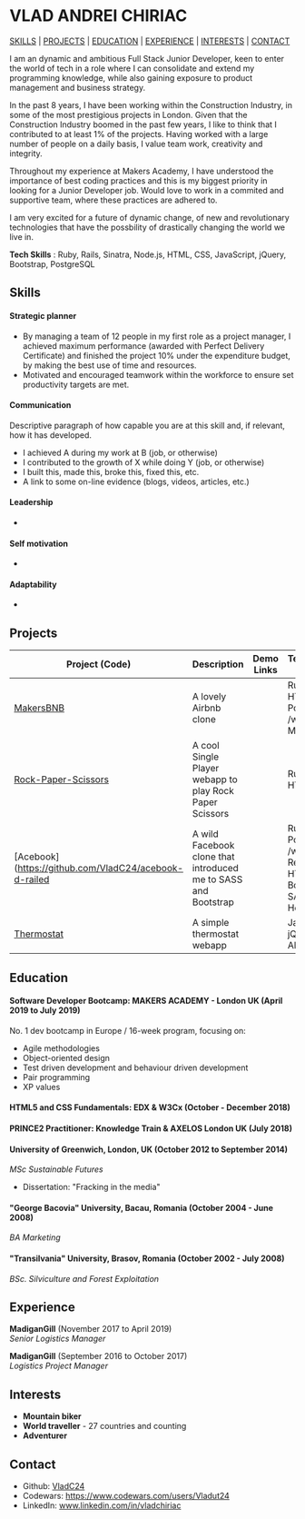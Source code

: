 # VLAD ANDREI CHIRIAC
[SKILLS](#Skills) | [PROJECTS](#Projects) | [EDUCATION](#Education) | [EXPERIENCE](#Experience) | [INTERESTS](#Interests) | [CONTACT](#Contact)

I am an dynamic and ambitious Full Stack Junior Developer, keen to enter the world of tech in a role where I can consolidate and extend my programming knowledge, while also gaining exposure to product management and business strategy. 

In the past 8 years, I have been working within the Construction Industry, in some of the most prestigious projects in London. Given that the Construction Industry boomed in the past few years, I like to think that I contributed to at least 1% of the projects. Having worked with a large number of people on a daily basis, I value team work, creativity and integrity.

Throughout my experience at Makers Academy, I have understood the importance of best coding practices and this is my biggest priority in looking for a Junior Developer job.  Would love to work in a commited and supportive team, where these practices are adhered to. 
 
I am very excited for a future of dynamic change, of new and revolutionary technologies that have the possbility of drastically changing the world we live in. 

__Tech Skills__ : Ruby, Rails, Sinatra, Node.js, HTML, CSS, JavaScript, jQuery, Bootstrap, PostgreSQL

## Skills

#### Strategic planner

* By managing a team of 12 people in my first role as a project manager, I achieved maximum performance (awarded with
Perfect Delivery Certificate) and finished the project 10% under the expenditure budget, by making
the best use of time and resources.
* Motivated and encouraged teamwork within the workforce to ensure set productivity targets are met.

#### Communication
Descriptive paragraph of how capable you are at this skill and, if relevant, how it has developed.

- I achieved A during my work at B (job, or otherwise)
- I contributed to the growth of X while doing Y (job, or otherwise)
- I built this, made this, broke this, fixed this, etc.
- A link to some on-line evidence (blogs, videos, articles, etc.)

#### Leadership

* 

#### Self motivation

* 

#### Adaptability

* 
## Projects
Project (Code)| Description | Demo Links | Technologies Used | Testing Technologies
--- | --- | --- | --- | ---
[MakersBNB](https://github.com/VladC24/MakersBNB) | A lovely Airbnb clone |  | Ruby, Sinatra, HTML, CSS, PostgreSQL /w Data Mapper | Capybara, RSpec
[Rock-Paper-Scissors](https://github.com/VladC24/rps-challenge) | A cool Single Player webapp to play Rock Paper Scissors |  | Ruby, Sinatra, HTML, CSS | Capybara, RSpec
[Acebook](https://github.com/VladC24/acebook-d-railed | A wild Facebook clone that introduced me to SASS and Bootstrap | | Ruby, Rails, PostgreSQL /w Active Record, HTML, Bootstrap, SASS, Heroku | Rspec, Capybara
[Thermostat](https://github.com/VladC24/Thermostat) | A simple thermostat webapp | | Javascript, jQuery, AJAX, APIs | Jasmine

## Education

#### Software Developer Bootcamp: MAKERS ACADEMY - London UK (April 2019 to July 2019)
No. 1 dev bootcamp in Europe / 16-week program, focusing on:

* Agile methodologies
* Object-oriented design
* Test driven development and behaviour driven development
* Pair programming
* XP values

#### HTML5 and CSS Fundamentals: EDX & W3Cx (October - December 2018)

#### PRINCE2 Practitioner: Knowledge Train & AXELOS London UK (July 2018)

#### University of Greenwich, London, UK (October 2012 to September 2014) 
  *MSc Sustainable Futures*
- Dissertation: "Fracking in the media"

#### "George Bacovia" University, Bacau, Romania (October 2004 - June 2008) 
  *BA Marketing*

#### "Transilvania" University, Brasov, Romania (October 2002 - July 2008) 
  *BSc. Silviculture and Forest Exploitation*
  
## Experience

**MadiganGill** (November 2017 to April 2019)    
*Senior Logistics Manager*  

**MadiganGill** (September 2016 to October 2017)   
*Logistics Project Manager* 

## Interests
* __Mountain biker__ 
* __World traveller__ - 27 countries and counting
* __Adventurer__

## Contact
* Github: [VladC24](https://github.com/VladC24)
* Codewars: https://www.codewars.com/users/Vladut24
* LinkedIn: www.linkedin.com/in/vladchiriac
